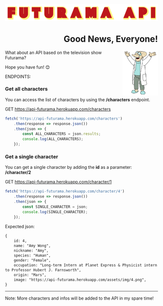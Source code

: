 <img src="https://raw.githubusercontent.com/EleazarFreitas/futurama-API/main/assets/img/Futurama.png">
<div>
<h1 align="right">
Good News, Everyone!
</h1>
<img src="https://raw.githubusercontent.com/EleazarFreitas/futurama-API/main/assets/img/good-news-everyone.png" align="right" height="150px">
</div>

What about an API based on the television show Futurama?

Hope you have fun! 😊

ENDPOINTS:

### Get all characters

You can access the list of characters by using the **/characters** endpoint.

GET https://api-futurama.herokuapp.com/characters

```js
fetch('https://api-futurama.herokuapp.com/characters')
    .then(response => response.json())
    .then(json => {
        const ALL_CHARACTERS = json.results;
        console.log(ALL_CHARACTERS);
    });
```

### Get a single character

You can get a single character by adding the **id** as a parameter: **/character/2**

GET https://api-futurama.herokuapp.com/character/1

```js
fetch('https://api-futurama.herokuapp.com/character/4')
    .then(response => response.json())
    .then(json => {
        const SINGLE_CHARACTER = json;
        console.log(SINGLE_CHARACTER);
    });
```
Expected json:

```
{
    id: 4,
    name: "Amy Wong",
    nickname: "Amy",
    species: "Human",
    gender: "Female",
    occupation: "Long-term Intern at Planet Express & Physicist intern to Professor Hubert J. Farnsworth",
    origin: "Mars",
    image: "https://api-futurama.herokuapp.com/assets/img/4.png",
}
```
<hr>

Note: More characters and infos will be added to the API in my spare time!
